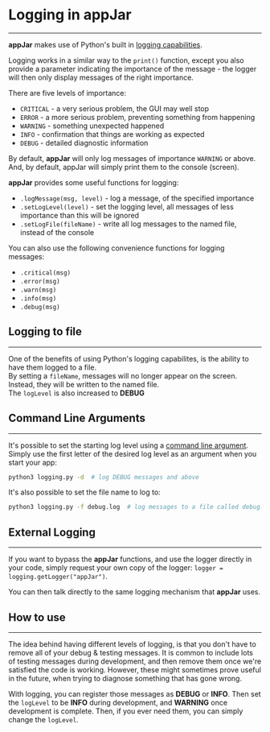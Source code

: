# Logging in appJar
---

**appJar** makes use of Python's built in [logging capabilities](https://docs.python.org/3.6/library/logging.html#levels).  

Logging works in a similar way to the `print()` function, except you also provide a parameter indicating the importance of the message - the logger will then only display messages of the right importance.

There are five levels of importance:  

* `CRITICAL` - a very serious problem, the GUI may well stop
* `ERROR` - a more serious problem, preventing something from happening
* `WARNING` - something unexpected happened
* `INFO` - confirmation that things are working as expected
* `DEBUG` - detailed diagnostic information

By default, **appJar** will only log messages of importance `WARNING` or above. And, by default, appJar will simply print them to the console (screen).  

**appJar** provides some useful functions for logging:

* `.logMessage(msg, level)` - log a message, of the specified importance
* `.setLogLevel(level)` - set the logging level, all messages of less importance than this will be ignored  
* `.setLogFile(fileName)` - write all log messages to the named file, instead of the console  

You can also use the following convenience functions for logging messages:

* `.critical(msg)`
* `.error(msg)`
* `.warn(msg)`
* `.info(msg)`
* `.debug(msg)`

## Logging to file
---

One of the benefits of using Python's logging capabilites, is the ability to have them logged to a file.  
By setting a `fileName`, messages will no longer appear on the screen. Instead, they will be written to the named file.  
The `logLevel` is also increased to **DEBUG**  

## Command Line Arguments  
---

It's possible to set the starting log level using a [command line argument](/pythonCommandLine/).  
Simply use the first letter of the desired log level as an argument when you start your app:  
```sh
python3 logging.py -d  # log DEBUG messages and above
```

It's also possible to set the file name to log to:  
```sh
python3 logging.py -f debug.log  # log messages to a file called debug.log
```

## External Logging
---

If you want to bypass the **appJar** functions, and use the logger directly in your code, simply request your own copy of the logger: `logger = logging.getLogger("appJar")`.  

You can then talk directly to the same logging mechanism that **appJar** uses.  

## How to use
---
The idea behind having different levels of logging, is that you don't have to remove all of your debug & testing messages. It is common to include lots of testing messages during development, and then remove them once we're satisfied the code is working. However, these might sometimes prove useful in the future, when trying to diagnose something that has gone wrong.  

With logging, you can register those messages as **DEBUG** or **INFO**. Then set the `logLevel` to be **INFO** during development, and **WARNING** once development is complete. Then, if you ever need them, you can simply change the `logLevel`.  
